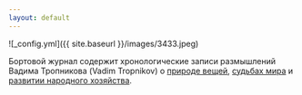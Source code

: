 ```yaml
---
layout: default
---
```


  ![_config.yml]({{ site.baseurl }}/images/3433.jpeg) 

Бортовой журнал содержит хронологические записи размышлений Вадима Тропникова (Vadim Tropnikov) о [природе вещей](/xamep/), [судьбах мира](/uncheck/) и [развитии народного хозяйства](/ktulhu/).
